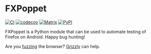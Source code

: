 FXPoppet
========
[![CI](https://github.com/MozillaSecurity/fxpoppet/actions/workflows/ci.yml/badge.svg)](https://github.com/MozillaSecurity/fxpoppet/actions/workflows/ci.yml)
[![codecov](https://codecov.io/gh/MozillaSecurity/fxpoppet/branch/master/graph/badge.svg)](https://codecov.io/gh/MozillaSecurity/fxpoppet)
[![Matrix](https://img.shields.io/badge/chat-%23fuzzing-green?logo=matrix)](https://matrix.to/#/#fuzzing:mozilla.org)
[![PyPI](https://img.shields.io/pypi/v/fxpoppet)](https://pypi.org/project/fxpoppet)

FXPoppet is a Python module that can be used to automate testing of Firefox on Android. Happy bug hunting!

Are you [fuzzing](https://firefox-source-docs.mozilla.org/tools/fuzzing/index.html) the browser? [Grizzly](https://github.com/MozillaSecurity/grizzly) can help.

